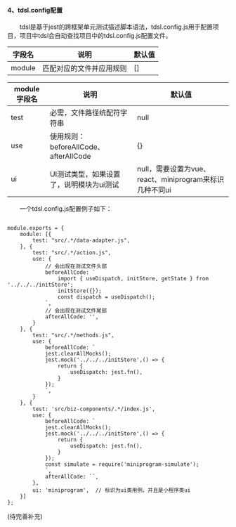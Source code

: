 
#### 4、tdsl.config配置

&emsp;&emsp;tdsl是基于jest的跨框架单元测试描述脚本语法，tdsl.config.js用于配置项目，项目中tdsl会自动查找项目中的tdsl.config.js配置文件。

| 字段名 | 说明 | 默认值 |
|-|-|-|
| module | 匹配对应的文件并应用规则 |[]|


| module字段名 | 说明 | 默认值 |
|-|-|-|
| test | 必需，文件路径统配符字符串 |null|
| use | 使用规则：beforeAllCode、afterAllCode |{}|
| ui | UI测试类型，如果设置了，说明模块为ui测试 |null，需要设置为vue、react、miniprogram来标识几种不同ui|

&emsp;&emsp;一个tdsl.config.js配置例子如下：

````

module.exports = {
    module: [{
        test: "src/.*/data-adapter.js",
    }, {
        test: "src/.*/action.js",
        use: {
            // 会出现在测试文件头部
            beforeAllCode: `
                import { useDispatch, initStore, getState } from '../../../initStore';
                initStore({});
                const dispatch = useDispatch();
            `,
            // 会出现在测试文件尾部
            afterAllCode: '',
        }
    }, {
        test: "src/.*/methods.js",
        use: {
            beforeAllCode: `
            jest.clearAllMocks();
            jest.mock('../../../initStore',() => {
                return {
                    useDispatch: jest.fn(),
                }
            });
            `,
        }
    }, {
        test: 'src/biz-components/.*/index.js',
        use: {
            beforeAllCode: `
            jest.clearAllMocks();
            jest.mock('../../../initStore',() => {
                return {
                    useDispatch: jest.fn(),
                }
            });
            const simulate = require('miniprogram-simulate');
            `,
            afterAllCode: ``,
        },
        ui: 'miniprogram',  // 标识为ui类用例，并且是小程序类ui
    }]
};
````

(待完善补充)